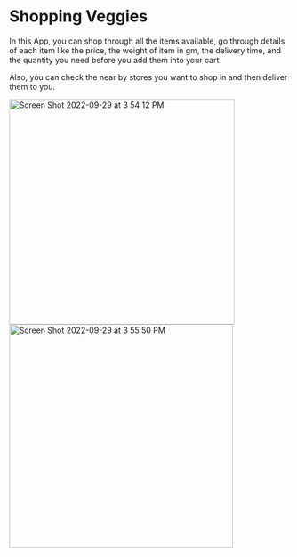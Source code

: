 # Shopping Veggies

In this App, you can shop through all the items available, go through details of each item like 
the price, 
the weight of item in gm, 
the delivery time,
and the quantity you need before you add them into your cart

Also, you can check the near by stores you want to shop in and then deliver them to you.


<img width="405" alt="Screen Shot 2022-09-29 at 3 54 12 PM" src="https://user-images.githubusercontent.com/34569407/193129166-b3548576-e35d-4472-8aa0-6ad8b4b0463c.png">


<img width="402" alt="Screen Shot 2022-09-29 at 3 55 50 PM" src="https://user-images.githubusercontent.com/34569407/193129443-9d6bedf5-f12e-47de-893c-8e015f132318.png">
